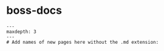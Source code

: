# boss-docs

```{toctree}
---
maxdepth: 3
---
# Add names of new pages here without the .md extension:
```
